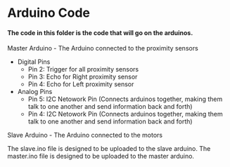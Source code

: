 <h1>Arduino Code </h1>
<h4><b>The code in this folder is the code that will go on the arduinos. </b></h4>

Master Arduino - The Arduino connected to the proximity sensors 
  - Digital Pins
    - Pin 2: Trigger for all proximity sensors
    - Pin 3: Echo for Right proximity sensor
    - Pin 4: Echo for Left proximity sensor
  - Analog Pins
    - Pin 5: I2C Netowork Pin (Connects arduinos together, making them talk to one another and send information back and forth)
    - Pin 4: I2C Netowork Pin (Connects arduinos together, making them talk to one another and send information back and forth) 
    
Slave Arduino - The Arduino connected to the motors

The slave.ino file is designed to be uploaded to the slave arduino.
The master.ino file is designed to be uploaded to the master arduino.
